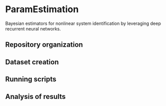 # ParamEstimation
Bayesian estimators for nonlinear system identification by leveraging deep recurrent neural networks.

## Repository organization

## Dataset creation

## Running scripts

## Analysis of results

